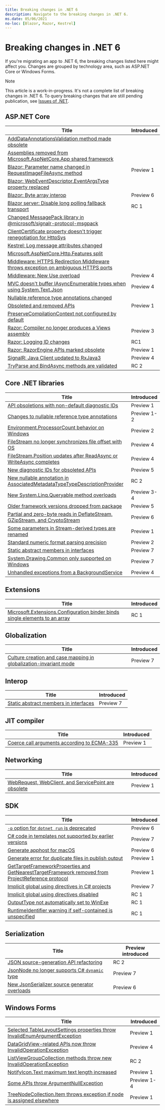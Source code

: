 ```yaml
---
title: Breaking changes in .NET 6
description: Navigate to the breaking changes in .NET 6.
ms.date: 05/06/2021
no-loc: [Blazor, Razor, Kestrel]
---
```

# Breaking changes in .NET 6

If you're migrating an app to .NET 6, the breaking changes listed here might affect you. Changes are grouped by technology area, such as ASP.NET Core or Windows Forms.

> [!NOTE]
>
> This article is a work-in-progress. It's not a complete list of breaking changes in .NET 6. To query breaking changes that are still pending publication, see [Issues of .NET](https://issuesof.net/?q=%20is:open%20-label:Documented%20is:issue%20(label:%22Breaking%20Change%22%20or%20label:breaking-change)%20(repo:dotnet%2Fdocs%20or%20repo:aspnet%2FAnnouncements)%20group:repo%20(label:%22:checkered_flag:%20Release%20.NET%206%22%20or%20label:6.0.0)%20sort:created-desc).

## ASP.NET Core

| Title | Introduced |
| - | - |
| [AddDataAnnotationsValidation method made obsolete](aspnet-core/6.0/adddataannotationsvalidation-obsolete.md) |  |
| [Assemblies removed from Microsoft.AspNetCore.App shared framework](aspnet-core/6.0/assemblies-removed-from-shared-framework.md) |  |
| [Blazor: Parameter name changed in RequestImageFileAsync method](aspnet-core/6.0/blazor-parameter-name-changed-in-method.md) | Preview 1 |
| [Blazor: WebEventDescriptor.EventArgsType property replaced](aspnet-core/6.0/blazor-eventargstype-property-replaced.md) |  |
| [Blazor: Byte array interop](aspnet-core/6.0/byte-array-interop.md) | Preview 6 |
| [Blazor server: Disable long polling fallback transport](aspnet-core/6.0/blazor-long-polling-fallback.md) | RC 1 |
| [Changed MessagePack library in @microsoft/signalr-protocol-msgpack](aspnet-core/6.0/messagepack-library-change.md) |  |
| [ClientCertificate property doesn't trigger renegotiation for HttpSys](aspnet-core/6.0/clientcertificate-doesnt-trigger-renegotiation.md) |  |
| [Kestrel: Log message attributes changed](aspnet-core/6.0/kestrel-log-message-attributes-changed.md) |  |
| [Microsoft.AspNetCore.Http.Features split](aspnet-core/6.0/microsoft-aspnetcore-http-features-package-split.md) |  |
| [Middleware: HTTPS Redirection Middleware throws exception on ambiguous HTTPS ports](aspnet-core/6.0/middleware-ambiguous-https-ports-exception.md) |  |
| [Middleware: New Use overload](aspnet-core/6.0/middleware-new-use-overload.md) | Preview 4 |
| [MVC doesn't buffer IAsyncEnumerable types when using System.Text.Json](aspnet-core/6.0/iasyncenumerable-not-buffered-by-mvc.md) | Preview 4 |
| [Nullable reference type annotations changed](aspnet-core/6.0/nullable-reference-type-annotations-changed.md) |  |
| [Obsoleted and removed APIs](aspnet-core/6.0/obsolete-removed-apis.md) | Preview 1 |
| [PreserveCompilationContext not configured by default](aspnet-core/6.0/preservecompilationcontext-not-set-by-default.md) |  |
| [Razor: Compiler no longer produces a Views assembly](aspnet-core/6.0/razor-compiler-doesnt-produce-views-assembly.md) | Preview 3 |
| [Razor: Logging ID changes](aspnet-core/6.0/razor-pages-logging-ids.md) | RC1 |
| [Razor: RazorEngine APIs marked obsolete](aspnet-core/6.0/razor-engine-apis-obsolete.md) | Preview 1 |
| [SignalR: Java Client updated to RxJava3](aspnet-core/6.0/signalr-java-client-updated.md) | Preview 4 |
| [TryParse and BindAsync methods are validated](aspnet-core/6.0/tryparse-bindasync-validation.md) | RC 2 |

## Core .NET libraries

| Title | Introduced |
| - | - |
| [API obsoletions with non-default diagnostic IDs](core-libraries/6.0/obsolete-apis-with-custom-diagnostics.md) | Preview 1 |
| [Changes to nullable reference type annotations](core-libraries/6.0/nullable-ref-type-annotation-changes.md) | Preview 1-2 |
| [Environment.ProcessorCount behavior on Windows](core-libraries/6.0/environment-processorcount-on-windows.md) | Preview 2 |
| [FileStream no longer synchronizes file offset with OS](core-libraries/6.0/filestream-doesnt-sync-offset-with-os.md) | Preview 4 |
| [FileStream.Position updates after ReadAsync or WriteAsync completes](core-libraries/6.0/filestream-position-updates-after-readasync-writeasync-completion.md) | Preview 4 |
| [New diagnostic IDs for obsoleted APIs](core-libraries/6.0/diagnostic-id-change-for-obsoletions.md) | Preview 5 |
| [New nullable annotation in AssociatedMetadataTypeTypeDescriptionProvider](core-libraries/6.0/nullable-ref-type-annotations-added.md) | RC 2 |
| [New System.Linq.Queryable method overloads](core-libraries/6.0/additional-linq-queryable-method-overloads.md) | Preview 3-4 |
| [Older framework versions dropped from package](core-libraries/6.0/older-framework-versions-dropped.md) | Preview 5 |
| [Partial and zero-byte reads in DeflateStream, GZipStream, and CryptoStream](core-libraries/6.0/partial-byte-reads-in-streams.md) | Preview 6 |
| [Some parameters in Stream-derived types are renamed](core-libraries/6.0/parameters-renamed-on-stream-derived-types.md) | Preview 1 |
| [Standard numeric format parsing precision](core-libraries/6.0/numeric-format-parsing-handles-higher-precision.md) | Preview 2 |
| [Static abstract members in interfaces](core-libraries/6.0/static-abstract-interface-methods.md) | Preview 7 |
| [System.Drawing.Common only supported on Windows](core-libraries/6.0/system-drawing-common-windows-only.md) | Preview 7 |
| [Unhandled exceptions from a BackgroundService](core-libraries/6.0/hosting-exception-handling.md) | Preview 4 |

## Extensions

| Title | Introduced |
| - | - |
| [Microsoft.Extensions.Configuration binder binds single elements to an array](extensions/6.0/bind-single-elements-to-array.md) | RC 1 |

## Globalization

| Title | Introduced |
| - | - |
| [Culture creation and case mapping in globalization-invariant mode](globalization/6.0/culture-creation-invariant-mode.md) | Preview 7 |

## Interop

| Title | Introduced |
| - | - |
| [Static abstract members in interfaces](core-libraries/6.0/static-abstract-interface-methods.md) | Preview 7 |

## JIT compiler

| Title | Introduced |
| - | - |
| [Coerce call arguments according to ECMA-335](jit/6.0/coerce-call-arguments-ecma-335.md) | Preview 1 |

## Networking

| Title | Introduced |
| - | - |
| [WebRequest, WebClient, and ServicePoint are obsolete](networking/6.0/webrequest-deprecated.md) | Preview 1 |

## SDK

| Title | Introduced |
| - | - |
| [`-p` option for `dotnet run` is deprecated](sdk/6.0/deprecate-p-option-dotnet-run.md) | Preview 6 |
| [C# code in templates not supported by earlier versions](sdk/6.0/csharp-template-code.md) | Preview 7 |
| [Generate apphost for macOS](sdk/6.0/apphost-generated-for-macos.md) | Preview 6 |
| [Generate error for duplicate files in publish output](sdk/6.0/duplicate-files-in-output.md) | Preview 1 |
| [GetTargetFrameworkProperties and GetNearestTargetFramework removed from ProjectReference protocol](sdk/6.0/gettargetframeworkproperties-and-getnearesttargetframework-removed.md) | Preview 1 |
| [Implicit global using directives in C# projects](sdk/6.0/implicit-namespaces.md) | Preview 7 |
| [Implicit global using directives disabled](sdk/6.0/implicit-namespaces-rc1.md) | RC 1|
| [OutputType not automatically set to WinExe](sdk/6.0/outputtype-not-set-automatically.md) | RC 1 |
| [RuntimeIdentifier warning if self-contained is unspecified](sdk/6.0/runtimeidentifier-self-contained.md) | RC 1 |

## Serialization

| Title | Preview introduced |
| - | - |
| [JSON source-generation API refactoring](serialization/6.0/json-source-gen-api-refactor.md) | RC 2 |
| [JsonNode no longer supports C# `dynamic` type](serialization/6.0/jsonnode-dynamic-type.md) | Preview 7 |
| [New JsonSerializer source generator overloads](serialization/6.0/jsonserializer-source-generator-overloads.md) | Preview 6 |

## Windows Forms

| Title | Introduced |
| - | - |
| [Selected TableLayoutSettings properties throw InvalidEnumArgumentException](windows-forms/6.0/tablelayoutsettings-apis-throw-invalidenumargumentexception.md) | Preview 1 |
| [DataGridView-related APIs now throw InvalidOperationException](windows-forms/6.0/null-owner-causes-invalidoperationexception.md) | Preview 4 |
| [ListViewGroupCollection methods throw new InvalidOperationException](windows-forms/6.0/listview-invalidoperationexception.md) | RC 2 |
| [NotifyIcon.Text maximum text length increased](windows-forms/6.0/notifyicon-text-max-text-length-increased.md) | Preview 1 |
| [Some APIs throw ArgumentNullException](windows-forms/6.0/apis-throw-argumentnullexception.md) | Preview 1-4 |
| [TreeNodeCollection.Item throws exception if node is assigned elsewhere](windows-forms/6.0/treenodecollection-item-throws-argumentexception.md) | Preview 1 |

